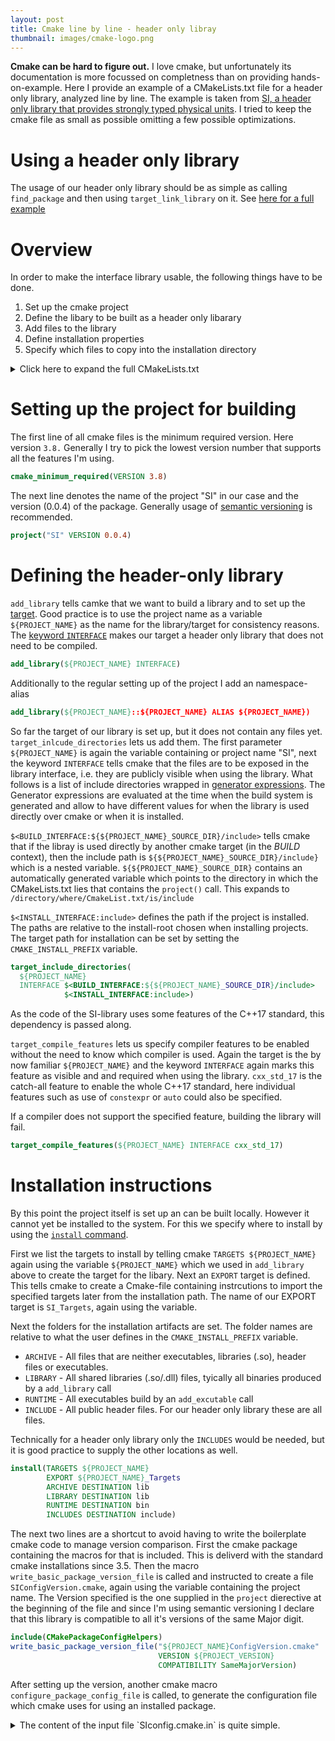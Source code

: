 ```yaml
---
layout: post
title: Cmake line by line - header only libray
thumbnail: images/cmake-logo.png
---
```


**Cmake can be hard to figure out.** I love cmake, but unfortunately its documentation is more focussed on completness than on providing hands-on-example. Here I provide an example of a CMakeLists.txt file for a header only library, analyzed line by line. The example is taken from [SI, a header only library that provides strongly typed physical units](https://github.com/bernedom/SI).
I tried to keep the cmake file as small as possible omitting a few possible optimizations.

# Using a header only library 

The usage of our header only library should be as simple as calling `find_package` and then using `target_link_library` on it. See [here for a full example](https://github.com/bernedom/SI/blob/master/example/CMakeLists.txt)

# Overview

In order to make the interface library usable, the following things have to be done. 

1. Set up the cmake project
1. Define the libary to be built as a header only libarary
1. Add files to the library
1. Define installation properties
1. Specify which files to copy into the installation directory

<details>
<summary markdown="span">
Click here to expand the full CMakeLists.txt
</summary>

```cmake
cmake_minimum_required(VERSION 3.8)

project("SI" VERSION 0.0.4)

add_library(${PROJECT_NAME} INTERFACE)

target_include_directories(
  ${PROJECT_NAME}
  INTERFACE $<BUILD_INTERFACE:${${PROJECT_NAME}_SOURCE_DIR}/include>
            $<INSTALL_INTERFACE:include>)

target_compile_features(${PROJECT_NAME} INTERFACE cxx_std_17)

enable_testing()
add_subdirectory(test)

install(TARGETS ${PROJECT_NAME}
        EXPORT SI_Targets
        ARCHIVE DESTINATION lib
        LIBRARY DESTINATION lib
        RUNTIME DESTINATION bin
        INCLUDES
        DESTINATION include)

include(CMakePackageConfigHelpers)
write_basic_package_version_file("${PROJECT_NAME}ConfigVersion.cmake"
                                 VERSION ${PROJECT_VERSION}
                                 COMPATIBILITY SameMajorVersion)

configure_package_config_file(
  "${PROJECT_SOURCE_DIR}/cmake/SIConfig.cmake.in"
  "${PROJECT_BINARY_DIR}/${PROJECT_NAME}Config.cmake"
  INSTALL_DESTINATION
  lib/cmake/${PROJECT_NAME})

install(EXPORT ${PROJECT_NAME}_Targets
        FILE ${PROJECT_NAME}Targets.cmake
        NAMESPACE ${PROJECT_NAME}::
        DESTINATION lib/cmake/${PROJECT_NAME})

install(FILES "${PROJECT_BINARY_DIR}/${PROJECT_NAME}Config.cmake"
              "${PROJECT_BINARY_DIR}/${PROJECT_NAME}ConfigVersion.cmake"
        DESTINATION lib/cmake/${PROJECT_NAME})

install(DIRECTORY ${PROJECT_SOURCE_DIR}/include/SI DESTINATION include)
```
</details>

# Setting up the project for building 

The first line of all cmake files is the minimum required version. Here version `3.8.` Generally I try to pick the lowest version number that supports all the features I'm using.

```cmake
cmake_minimum_required(VERSION 3.8)
```

The next line denotes the name of the project "SI" in our case and the version (0.0.4) of the package. Generally usage of [semantic versioning](https://semver.org/) is recommended.

```cmake
project("SI" VERSION 0.0.4)
```

# Defining the header-only library

`add_library` tells camke that we want to build a library and to set up the [target](https://cmake.org/cmake/help/v3.14/manual/cmake-buildsystem.7.html). Good practice is to use the project name as a variable `${PROJECT_NAME}` as the name for the library/target for consistency reasons. The [keyword `INTERFACE`](https://cmake.org/cmake/help/v3.14/manual/cmake-buildsystem.7.html#interface-libraries) makes our target a header only library that does not need to be compiled. 

```cmake
add_library(${PROJECT_NAME} INTERFACE)

```

Additionally to the regular setting up of the project I add an namespace-alias

```cmake
add_library(${PROJECT_NAME}::${PROJECT_NAME} ALIAS ${PROJECT_NAME})
```

So far the target of our library is set up, but it does not contain any files yet. `target_inlcude_directories` lets us add them. The first parameter `${PROJECT_NAME}` is again the variable containing or project name "SI", next the keyword `INTERFACE` tells cmake that the files are to be exposed in the library interface, i.e. they are publicly visible when using the library. What follows is a list of include directories wrapped in [generator expressions](https://cmake.org/cmake/help/v3.14/manual/cmake-generator-expressions.7.html#manual:cmake-generator-expressions(7)). The Generator expressions are evaluated at the time when the build system is generated and allow to have different values for when the library is used directly over cmake or when it is installed. 

`$<BUILD_INTERFACE:${${PROJECT_NAME}_SOURCE_DIR}/include>` tells cmake that if the libray is used directly by another cmake target (in the *BUILD* context), then the include path is `${${PROJECT_NAME}_SOURCE_DIR}/include}` which is a nested variable. `${${PROJECT_NAME}_SOURCE_DIR}` contains an automatically generated variable which points to the directory in which the CMakeLists.txt lies that contains the `project()` call. This expands to `/directory/where/CmakeList.txt/is/include`

`$<INSTALL_INTERFACE:include>` defines the path if the project is installed. The paths are relative to the install-root chosen when installing projects. The target path for installation can be set by setting the `CMAKE_INSTALL_PREFIX` variable. 

```cmake
target_include_directories(
  ${PROJECT_NAME}
  INTERFACE $<BUILD_INTERFACE:${${PROJECT_NAME}_SOURCE_DIR}/include>
            $<INSTALL_INTERFACE:include>)
```

As the code of the SI-library uses some features of the C++17 standard, this dependency is passed along. 

`target_compile_features` lets us specify compiler features to be enabled without the need to know which compiler is used. Again the target is the by now familiar `${PROJECT_NAME}` and the keyword `INTERFACE` again marks this feature as visible and and required when using the library. `cxx_std_17` is the catch-all feature to enable the whole C++17 standard, here individual features such as use of `constexpr` or `auto` could also be specified. 

If a compiler does not support the specified feature, building the library will fail. 


```cmake
target_compile_features(${PROJECT_NAME} INTERFACE cxx_std_17)
```

# Installation instructions

By this point the project itself is set up an can be built locally. However it cannot yet be installed to the system. For this we specify where to install by using the [`install` command](https://cmake.org/cmake/help/latest/command/install.html).

First we list the targets to install by telling cmake `TARGETS ${PROJECT_NAME}` again using the variable `${PROJECT_NAME}` which we used in `add_library` above to create the target for the libary. 
Next an `EXPORT` target is defined.  This tells cmake to create a Cmake-file containing instrcutions to import the specified targets later from the installation path. The name of our EXPORT target is `SI_Targets`, again using the variable. 
 
Next the folders for the installation artifacts are set. The folder names are relative to what the user defines in the `CMAKE_INSTALL_PREFIX` variable.

* `ARCHIVE` - All files that are neither executables, libraries (.so), header files or executables. 
* `LIBRARY` - All shared libraries (.so/.dll) files, tyically all binaries produced by a `add_library` call
* `RUNTIME` - All executables build by an `add_excutable` call
* `INCLUDE` - All public header files. For our header only library these are all files. 
  
 Technically for a header only library only the `INCLUDES` would be needed, but it is good practice to supply the other locations as well. 


```cmake
install(TARGETS ${PROJECT_NAME}
        EXPORT ${PROJECT_NAME}_Targets
        ARCHIVE DESTINATION lib
        LIBRARY DESTINATION lib
        RUNTIME DESTINATION bin
        INCLUDES DESTINATION include)
```

The next two lines are a shortcut to avoid having to write the boilerplate cmake code to manage version comparison. First the cmake package containing the macros for that is included. This is deliverd with the standard cmake installations since 3.5. Then the macro `write_basic_package_version_file` is called and instructed to create a file `SIConfigVersion.cmake`, again using the variable containing the project name. The Version specified is the one supplied in the `project` dierective at the beginning of the file and since I'm using semantic versioning I declare that this library is compatible to all it's versions of the same Major digit. 

```cmake
include(CMakePackageConfigHelpers)
write_basic_package_version_file("${PROJECT_NAME}ConfigVersion.cmake"
                                 VERSION ${PROJECT_VERSION}
                                 COMPATIBILITY SameMajorVersion)
```

After setting up the version, another cmake macro `configure_package_config_file` is called, to generate the configuration file which cmake uses for using an installed package.
<details>
<summary markdown="span">
 The content of the input file `SIconfig.cmake.in` is quite simple.  
</summary>
```cmake
@PACKAGE_INIT@

include("${CMAKE_CURRENT_LIST_DIR}/@PROJECT_NAME@Targets.cmake")
check_required_components("@PROJECT_NAME@")
```

</details>
All the placeholders marked with `@` in the input file are replaced with the explicit values and the file is written to the target .cmake file. 
By specifying `INSTALL_DESTINATION` cmake is told where to place it when creating the installation artifact.  

```cmake
configure_package_config_file(
  "${PROJECT_SOURCE_DIR}/cmake/${PROJECT_NAME}Config.cmake.in"
  "${PROJECT_BINARY_DIR}/${PROJECT_NAME}Config.cmake"
  INSTALL_DESTINATION
  lib/cmake/${PROJECT_NAME})
```

install(EXPORT SI_Targets
        FILE ${PROJECT_NAME}Targets.cmake
        NAMESPACE ${PROJECT_NAME}::
        DESTINATION lib/cmake/${PROJECT_NAME})

install(FILES "${PROJECT_BINARY_DIR}/${PROJECT_NAME}Config.cmake"
              "${PROJECT_BINARY_DIR}/${PROJECT_NAME}ConfigVersion.cmake"
        DESTINATION lib/cmake/${PROJECT_NAME})

install(DIRECTORY ${PROJECT_SOURCE_DIR}/include/SI DESTINATION include)
```

[the cmake file of the SI library](https://github.com/bernedom/SI/blob/18586fcc0efc269dd2014c7fcf52838e9068558b/CMakeLists.txt)
